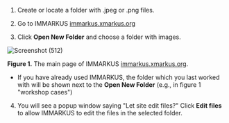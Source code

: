 1. Create or locate a folder with .jpeg or .png files. 

1. Go to IMMARKUS [immarkus.xmarkus.org](https://immarkus.xmarkus.org/)

1. Click **Open New Folder** and choose a folder with images.  
 

![Screenshot (512)](https://github.com/rsimon/immarkus/assets/128056738/a912be2c-33fb-4295-9cfb-3fea27f2f415)


**Figure 1.** The main page of IMMARKUS [immarkus.xmarkus.org](https://immarkus.xmarkus.org/).

* If you have already used IMMARKUS, the folder which you last worked with will be shown next to the **Open New Folder** (e.g., in figure 1 "workshop cases") 

4. You will see a popup window saying "Let site edit files?" Click **Edit files** to allow IMMARKUS to edit the files in the selected folder. 